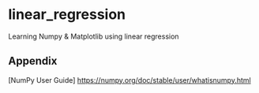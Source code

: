 # linear_regression
 Learning Numpy & Matplotlib using linear regression


## Appendix

[NumPy User Guide] https://numpy.org/doc/stable/user/whatisnumpy.html